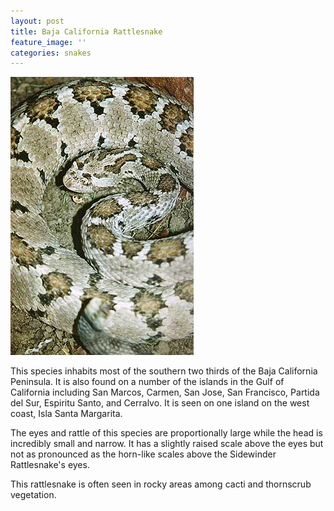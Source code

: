```yaml
---
layout: post
title: Baja California Rattlesnake
feature_image: ''
categories: snakes
---
```

![](/assets/uploads/bcr.jpg)

This species inhabits most of the southern two thirds of the Baja California Peninsula. It is also found on a number of the islands in the Gulf of California including San Marcos, Carmen, San Jose, San Francisco, Partida del Sur, Espiritu Santo, and Cerralvo. It is seen on one island on the west coast, Isla Santa Margarita.

The eyes and rattle of this species are proportionally large while the head is incredibly small and narrow. It has a slightly raised scale above the eyes but not as pronounced as the horn-like scales above the Sidewinder Rattlesnake's eyes.

This rattlesnake is often seen in rocky areas among cacti and thornscrub vegetation.
